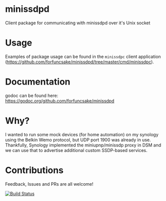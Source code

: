 # minissdpd
Client package for communicating with minissdpd over it's Unix socket

# Usage
Examples of package usage can be found in the `minissdpc` client application (https://github.com/forfuncsake/minissdpd/tree/master/cmd/minissdpc).

# Documentation
godoc can be found here: https://godoc.org/github.com/forfuncsake/minissdpd

# Why?
I wanted to run some mock devices (for home automation) on my synology using the Belkin Wemo protocol, but UDP port 1900 was already in use.
Thankfully, Synology implemented the miniupnp/minissdp proxy in DSM and we can use that to advertise additional custom SSDP-based services.

# Contributions
Feedback, Issues and PRs are all welcome!



[![Build Status](https://travis-ci.org/forfuncsake/minissdpd.svg?branch=master)](https://travis-ci.org/forfuncsake/minissdpd)
